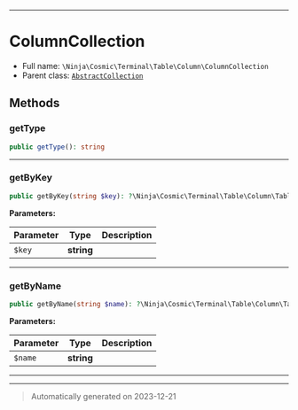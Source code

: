 ***

# ColumnCollection





* Full name: `\Ninja\Cosmic\Terminal\Table\Column\ColumnCollection`
* Parent class: [`AbstractCollection`](../../../../../Ramsey/Collection/AbstractCollection.md)




## Methods


### getType



```php
public getType(): string
```












***

### getByKey



```php
public getByKey(string $key): ?\Ninja\Cosmic\Terminal\Table\Column\TableColumn
```








**Parameters:**

| Parameter | Type | Description |
|-----------|------|-------------|
| `$key` | **string** |  |





***

### getByName



```php
public getByName(string $name): ?\Ninja\Cosmic\Terminal\Table\Column\TableColumn
```








**Parameters:**

| Parameter | Type | Description |
|-----------|------|-------------|
| `$name` | **string** |  |





***


***
> Automatically generated on 2023-12-21
